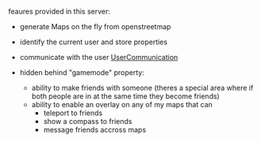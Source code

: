 feaures provided in this server:


- generate Maps on the fly from openstreetmap
- identify the current user and store properties
- communicate with the user [UserCommunication](./resources/mapserver/message-communication/user-service.ts)

- hidden behind "gamemode" property:
  - ability to make friends with someone (theres a special area where if both people are in at the same time they become friends)
  - ability to enable an overlay on any of my maps that can 
    - teleport to friends
    - show a compass to friends
    - message friends accross maps
  
